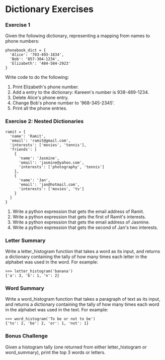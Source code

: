 # Dictionary Exercises

### Exercise 1

Given the following dictionary, representing a mapping from names to phone numbers:
```
phonebook_dict = {
  'Alice': '703-493-1834',
  'Bob': '857-384-1234',
  'Elizabeth': '484-584-2923'
}
```
Write code to do the following:

1. Print Elizabeth's phone number.
2. Add a entry to the dictionary: Kareem's number is 938-489-1234.
3. Delete Alice's phone entry.
4. Change Bob's phone number to '968-345-2345'.
5. Print all the phone entries.

### Exercise 2: Nested Dictionaries
```
ramit = {
  'name': 'Ramit',
  'email': 'ramit@gmail.com',
  'interests': ['movies', 'tennis'],
  'friends': [
    {
      'name': 'Jasmine',
      'email': 'jasmine@yahoo.com',
      'interests': ['photography', 'tennis']
    },
    {
      'name': 'Jan',
      'email': 'jan@hotmail.com',
      'interests': ['movies', 'tv']
    }
  ]
}
```
1. Write a python expression that gets the email address of Ramit.
2. Write a python expression that gets the first of Ramit's interests.
3. Write a python expression that gets the email address of Jasmine.
4. Write a python expression that gets the second of Jan's two interests.

### Letter Summary

Write a letter_histogram function that takes a word as its input, and returns
a dictionary containing the tally of how many times each letter in the alphabet was used in the word. For example:
```
>>> letter_histogram('banana')
{'a': 3, 'b': 1, 'n': 2}
```
### Word Summary

Write a word_histogram function that takes a paragraph of text as its input,
and returns a dictionary containing the tally of how many times each word in the alphabet was used in the text. For example:
```
>>> word_histogram('To be or not to be')
{'to': 2, 'be': 2, 'or': 1, 'not': 1}
```

### Bonus Challenge

Given a histogram tally (one returned from either letter_histogram or word_summary), print the top 3 words or letters.
